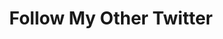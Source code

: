 ---
ee_id: '100'
site: '1'
type: '2'
long_id: 2011-194 Follow My Other Twitter
url: 2011-194-follow-my-other-twitter
year: '2011'
medium: 'Search for social media network. '
commission:
add_credit:
dims:
pitch:
ps:
live_url: http://twitter.com/#!/search/%22follow%20my%20other%20twitter%22
related:
title: Follow My Other Twitter
youtube:
imgs: follow-my-other-twitter-2011-194-screenshot-database-ih.jpg
subheading:
year2: '2011'
download:
add_credits:
related_code:
! '':
layout: things-i-made
---